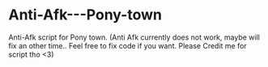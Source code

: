 # Anti-Afk---Pony-town
Anti-Afk script for Pony town. (Anti Afk currently does not work, maybe will fix an other time.. Feel free to fix code if you want. Please Credit me for script tho &lt;3)
